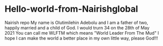 # Hello-world-from-Nairishglobal
Nairish repo
My name is Olutimilehin Adebolu and I am a father of two, happily married and a child of God.
I would trurn 34 on the 28th of May 2021
You can call me WLFTM which means "World Leader From The Mud"
I hope I can make the world a better place in my own little way, please God!!!
